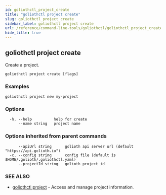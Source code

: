 ```yaml
---
id: goliothctl_project_create
title: "goliothctl project create"
slug: goliothctl_project_create
sidebar_label: goliothctl project create
url: /reference/command-line-tools/goliothctl/goliothctl_project_create/
hide_title: true
---
```

## goliothctl project create

Create a project.

```
goliothctl project create [flags]
```

### Examples

```
goliothctl project new my-project
```

### Options

```
  -h, --help          help for create
      --name string   project name
```

### Options inherited from parent commands

```
      --apiUrl string      golioth api server url (default "https://api.golioth.io")
  -c, --config string      config file (default is $HOME/.golioth/.goliothctl.yaml)
      --projectId string   golioth project id
```

### SEE ALSO

* [goliothctl project](/reference/command-line-tools/goliothctl/goliothctl_project/)	 - Access and manage project information.

